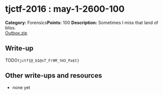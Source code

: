 # tjctf-2016 : may-1-2600-100

**Category:** Forensics**Points:** 100
**Description:** Sometimes I miss that land of bliss.<br /><a href="|Outbox.zip|">Outbox.zip</a>

## Write-up

TODO`tjctf{@_b1@sT_Fr0M_tH3_Pa$t}`

## Other write-ups and resources

* none yet